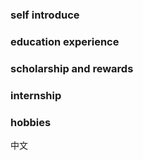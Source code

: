 ### self introduce
### education experience
### scholarship and rewards
### internship
### hobbies
中文
